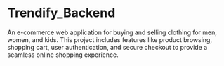# Trendify_Backend
An e-commerce web application for buying and selling clothing for men, women, and kids. This project includes features like product browsing, shopping cart, user authentication, and secure checkout to provide a seamless online shopping experience.
